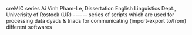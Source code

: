 creMIC series
Ai Vinh Pham-Le, Dissertation 
English Linguistics Dept., Univerisity of Rostock (UR)
------ series of scripts which are used for processing data
dyads & triads for communicating (import-export to/from) different softwares